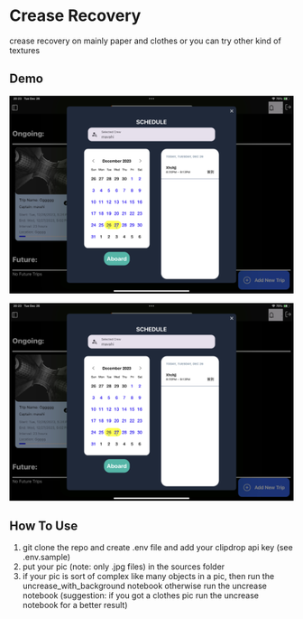 ﻿# Crease Recovery

crease recovery on mainly paper and clothes or you can try other kind of textures

## Demo

![demo1](https://github.com/andrewhsugithub/employee_scheduler/blob/master/assets/images/output.png)

![demo2](https://github.com/andrewhsugithub/employee_scheduler/blob/master/assets/images/output.png)

## How To Use

1. git clone the repo and create .env file and add your clipdrop api key (see .env.sample)
2. put your pic (note: only .jpg files) in the sources folder
3. if your pic is sort of complex like many objects in a pic, then run the uncrease_with_background notebook otherwise run the uncrease notebook (suggestion: if you got a clothes pic run the uncrease notebook for a better result)
